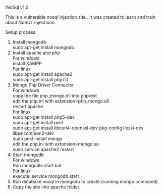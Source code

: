 iNoSql v1.0 

This is a vulnerable nosql injection site . It was created to learn and train about NoSQL injections.<br />

Setup process: <br />

1. Install mongodb<br />
    sudo apt-get install mongodb<br />
2. Install apache and php<br />
    For windows<br />
        install XAMPP<br />
    For linux<br />
        sudo apt-get install apache2<br />
        sudo apt-get install php7.0<br />
3. Mongo Php Driver Connector<br />
    For windows<br />
        copy the file php_mongo.dll into php/ext<br />
        edit the php.ini with extension=php_mongo.dll <br />
        restart apache<br />
    For linux<br />
        sudo apt-get install php5-dev<br />
        sudo apt-get install pecl<br />
        sudo apt-get install libcurl4-openssl-dev pkg-config libssl-dev libsslcommon2-dev<br />
        sudo pecl install mongo<br />
        edit the php.ini with extension=mongo.so<br />
        sudo service apache2 restart<br />
4. Start mongodb <br />
    For windows<br />
        Run mongodb-start.bat <br />
    For linux<br />
        execute: service mongodb start<br />
5. Run database.nosql in mongodb to create (running mongo command).<br />
6. Copy the site into apache folder.<br />